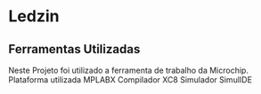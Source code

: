 # Ledzin
<Led piscante> 

## Ferramentas Utilizadas 
Neste Projeto foi utilizado a ferramenta de trabalho da Microchip.
Plataforma utilizada MPLABX
Compilador XC8 
Simulador SimulIDE
